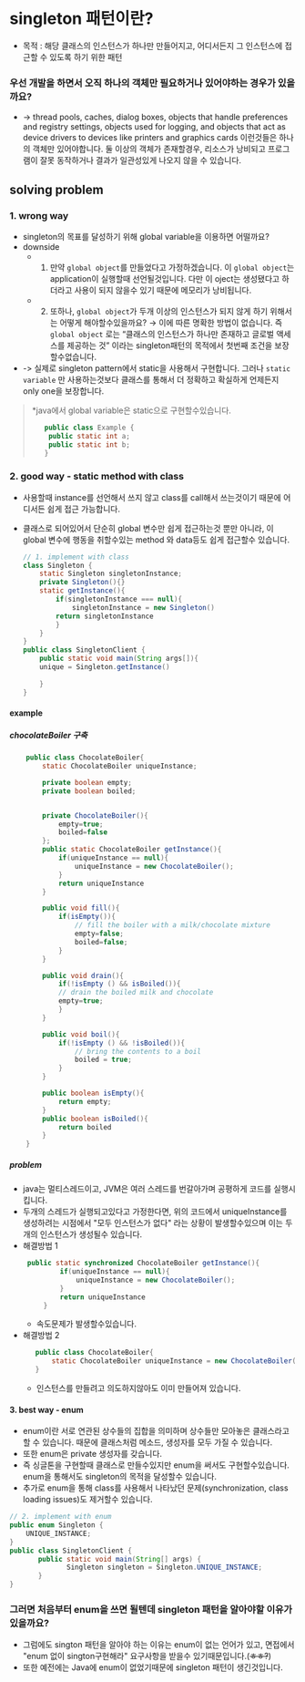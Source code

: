 

# singleton 패턴이란?

- 목적 : 해당 클래스의 인스턴스가 하나만 만들어지고, 어디서든지 그 인스턴스에 접근할 수 있도록 하기 위한 패턴
### 우선 개발을 하면서 오직 하나의 객체만 필요하거나 있어야하는 경우가 있을까요?
- -> thread pools, caches, dialog boxes, objects that handle preferences and registry settings, objects used for logging, and objects that act as device drivers to devices like printers and graphics cards 이런것들은 하나의 객체만 있어야합니다. 둘 이상의 객체가 존재할경우, 리소스가 낭비되고 프로그램이 잘못 동작하거나 결과가 일관성있게 나오지 않을 수 있습니다.
## solving problem 
### 1. wrong way
- singleton의 목표를 달성하기 위해 global variable을 이용하면 어떨까요?
- downside
  - 1. 만약 `global object`를 만들었다고 가정하겠습니다. 이 `global object`는 application이 실행할때 선언될것입니다. 다만 이 oject는 생성됐다고 하더라고 사용이 되지 않을수 있기 때문에 메모리가 낭비됩니다.
  - 2. 또하나, `global object`가 두개 이상의 인스턴스가 되지 않게 하기 위해서는 어떻게 해야할수있을까요? → 이에 따른 명확한 방법이 없습니다. 즉  `global object` 로는   “클래스의 인스턴스가 하나만 존재하고 글로벌 액세스를 제공하는 것” 이라는 singleton패턴의 목적에서 첫번째 조건을 보장할수없습니다.
- -> 실제로 singleton pattern에서 static을 사용해서 구현합니다. 그러나 `static variable` 만 사용하는것보다 클래스를 통해서 더 정확하고 확실하게 언제든지 only one을 보장합니다.

> *java에서 global variable은 static으로 구현할수있습니다.
> ```java
>    public class Example {
>     public static int a;
>     public static int b;
>    }
>   ```

### 2. good way - static method with class
- 사용할때 instance를 선언해서 쓰지 않고 class를 call해서 쓰는것이기 때문에 어디서든 쉽게 접근 가능합니다.
- 클래스로 되어있어서 단순히 global 변수만 쉽게 접근하는것 뿐만 아니라, 이 global 변수에 행동을 취할수있는 method 와 data등도 쉽게 접근할수 있습니다.
  
    ```java
    // 1. implement with class
    class Singleton {
        static Singleton singletonInstance;
        private Singleton(){}
        static getInstance(){
            if(singletonInstance === null){
                singletonInstance = new Singleton()
            return singletonInstance
            }
        }   
    }
    public class SingletonClient {
        public static void main(String args[]){
        unique = Singleton.getInstance()
            
        }
    }
    ```

#### example
##### chocolateBoiler 구축 

```java
    public class ChocolateBoiler{
        static ChocolateBoiler uniqueInstance;

        private boolean empty;
        private boolean boiled;


        private ChocolateBoiler(){
            empty=true;
            boiled=false
        };
        public static ChocolateBoiler getInstance(){
            if(uniqueInstance == null){
                uniqueInstance = new ChocolateBoiler();
            }
            return uniqueInstance
        }

        public void fill(){
            if(isEmpty()){
                // fill the boiler with a milk/chocolate mixture
                empty=false;
                boiled=false;
            }
        }

        public void drain(){
            if(!isEmpty () && isBoiled()){
            // drain the boiled milk and chocolate
            empty=true;
            }
        }

        public void boil(){
            if(!isEmpty () && !isBoiled()){
                // bring the contents to a boil
                boiled = true;
            }
        }

        public boolean isEmpty(){
            return empty;
        }
        public boolean isBoiled(){
            return boiled
        }
    }
```

##### problem
  - java는 멀티스레드이고, JVM은 여러 스레드를 번갈아가며 공평하게 코드를 실행시킵니다. 
  - 두개의 스레드가 실행되고있다고 가정한다면, 위의 코드에서 uniqueInstance를 생성하려는 시점에서 "모두 인스턴스가 없다" 라는 상황이 발생할수있으며 이는 두개의 인스턴스가 생성될수 있습니다. 
  - 해결방법 1
     ```java
      public static synchronized ChocolateBoiler getInstance(){
              if(uniqueInstance == null){
                  uniqueInstance = new ChocolateBoiler();
              }
              return uniqueInstance
          }
       ```
       - 속도문제가 발생할수있습니다.
   - 해결방법 2
     ```java
        public class ChocolateBoiler{
            static ChocolateBoiler uniqueInstance = new ChocolateBoiler();
        }
       ```
       - 인스턴스를 만들려고 의도하지않아도 이미 만들어져 있습니다. 
#### 3. best way - enum
- enum이란 서로 연관된 상수들의 집합을 의미하며 상수들만 모아놓은 클래스라고 할 수 있습니다. 때문에 클래스처럼 메소드, 생성자를 모두 가질 수 있습니다.
- 또한 enum은 private 생성자를 갖습니다. 
- 즉 싱글톤을 구현할때 클래스로 만들수있지만 enum을 써서도 구현할수있습니다. enum을 통해서도 singleton의 목적을 달성할수 있습니다. 
- 추가로 enum을 통해 class를 사용해서 나타났던 문제(synchronization, class loading issues)도 제거할수 있습니다.
```java
// 2. implement with enum
public enum Singleton {
    UNIQUE_INSTANCE;
}
public class SingletonClient {
       public static void main(String[] args) {
              Singleton singleton = Singleton.UNIQUE_INSTANCE;
       }
}
```
### 그러면 처음부터 enum을 쓰면 될텐데 singleton 패턴을 알아야할 이유가 있을까요?
- 그럼에도 sington 패턴을 알아야 하는 이유는 enum이 없는 언어가 있고, 면접에서 "enum 없이 sington구현해라" 요구사항을 받을수 있기때문입니다.(~~ㅎㅎ?~~)
- 또한 예전에는 Java에 enum이 없었기때문에 singleton 패턴이 생긴것입니다.
